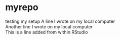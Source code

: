 # myrepo
testing my setup
A line I wrote on my local computer  
Another line I wrote on my local computer   
This is a line added from within RStudio  
